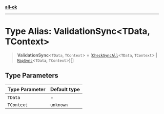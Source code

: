 [**all-ok**](../README.md)

***

# Type Alias: ValidationSync\<TData, TContext\>

> **ValidationSync**\<`TData`, `TContext`\> = ([`CheckSyncAll`](../-internal-/type-aliases/CheckSyncAll.md)\<`TData`, `TContext`\> \| [`MapSync`](MapSync.md)\<`TData`, `TContext`\>)[]

## Type Parameters

| Type Parameter | Default type |
| ------ | ------ |
| `TData` | - |
| `TContext` | `unknown` |
